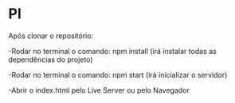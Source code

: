 # PI  
  
Após clonar o repositório:  
  
-Rodar no terminal o comando: npm install (irá instalar todas as dependências do projeto)  
  
-Rodar no terminal o comando: npm start (irá inicializar o servidor)  
  
-Abrir o index.html pelo Live Server ou pelo Navegador


